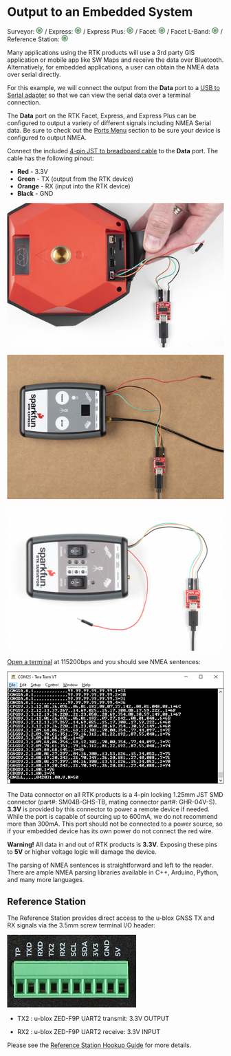 # Output to an Embedded System

Surveyor: ![Feature Supported](img/Icons/GreenDot.png) / Express: ![Feature Supported](img/Icons/GreenDot.png) / Express Plus: ![Feature Supported](img/Icons/GreenDot.png) / Facet: ![Feature Supported](img/Icons/GreenDot.png) / Facet L-Band: ![Feature Supported](img/Icons/GreenDot.png) / Reference Station: ![Feature Supported](img/Icons/GreenDot.png)

Many applications using the RTK products will use a 3rd party GIS application or mobile app like SW Maps and receive the data over Bluetooth. Alternatively, for embedded applications, a user can obtain the NMEA data over serial directly.

For this example, we will connect the output from the **Data** port to a [USB to Serial adapter](https://www.sparkfun.com/products/15096) so that we can view the serial data over a terminal connection.

The **Data** port on the RTK Facet, Express, and Express Plus can be configured to output a variety of different signals including NMEA Serial data. Be sure to check out the [Ports Menu](menu_ports.md) section to be sure your device is configured to output NMEA.

Connect the included [4-pin JST to breadboard cable](https://www.sparkfun.com/products/17240) to the **Data** port. The cable has the following pinout:

* **Red** - 3.3V
* **Green** - TX (output from the RTK device)
* **Orange** - RX (input into the RTK device)
* **Black** - GND

![Wires connected to a SparkFun USB C to Serial adapter](img/SparkFun_RTK_Facet_-_Data_Port_to_USB.jpg)

![Wires connected to a SparkFun USB C to Serial adapter](img/SparkFun_RTK_Express_-_Data_Port_USB.jpg)

![Wires connected to a SparkFun USB C to Serial adapter](img/SparkFun_RTK_Surveyor_-_Data_Port_HiRes.jpg)

[Open a terminal](https://learn.sparkfun.com/tutorials/terminal-basics) at 115200bps and you should see NMEA sentences:

![NMEA output from the RTK Surveyor](img/Terminal/SparkFun_RTK_Surveyor_-_Data_Output.jpg)

The Data connector on all RTK products is a 4-pin locking 1.25mm JST SMD connector (part#: SM04B-GHS-TB, mating connector part#: GHR-04V-S). **3.3V** is provided by this connector to power a remote device if needed. While the port is capable of sourcing up to 600mA, we do not recommend more than 300mA. This port should not be connected to a power source, so if your embedded device has its own power do not connect the red wire.

**Warning!** All data in and out of RTK products is **3.3V**. Exposing these pins to **5V** or higher voltage logic will damage the device.

The parsing of NMEA sentences is straightforward and left to the reader. There are ample NMEA parsing libraries available in C++, Arduino, Python, and many more languages.

## Reference Station

The Reference Station provides direct access to the u-blox GNSS TX and RX signals via the 3.5mm screw terminal I/O header:

![Reference Station I/O screw terminals](img/SparkFun_GNSS_RTK_Reference_Station_IO.jpg)

* TX2 : u-blox ZED-F9P UART2 transmit: 3.3V OUTPUT
  
* RX2 : u-blox ZED-F9P UART2 receive: 3.3V INPUT

Please see the [Reference Station Hookup Guide](https://learn.sparkfun.com/tutorials/sparkfun-rtk-reference-station-hookup-guide#hardware-overview) for more details.